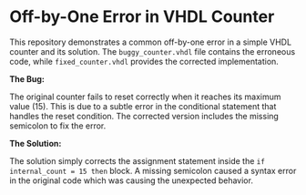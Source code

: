 # Off-by-One Error in VHDL Counter

This repository demonstrates a common off-by-one error in a simple VHDL counter and its solution.  The `buggy_counter.vhdl` file contains the erroneous code, while `fixed_counter.vhdl` provides the corrected implementation.

**The Bug:**

The original counter fails to reset correctly when it reaches its maximum value (15). This is due to a subtle error in the conditional statement that handles the reset condition. The corrected version includes the missing semicolon to fix the error.

**The Solution:**

The solution simply corrects the assignment statement inside the `if internal_count = 15 then` block.  A missing semicolon caused a syntax error in the original code which was causing the unexpected behavior.